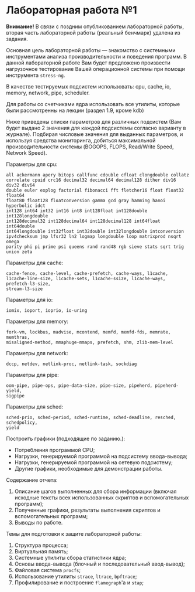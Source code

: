 # Лабораторная работа №1

**Внимание!** В связи с поздним опубликованием лабораторной работы, вторая
часть лабораторной работы (реальный бенчмарк) удалена из задания.

Основная цель лабораторной работы — знакомство с системными инструментами
анализа производительности и поведения программ. В данной лабораторной работе
Вам будет предложено произвести нагрузочное тестирование Вашей операционной
системы при помощи инструмента `stress-ng`.

В качестве тестируемых подсистем использовать: cpu, cache, io, memory, network,
pipe, scheduler.

Для работы со счетчиками ядра использовать все утилиты, которые были
рассмотренны на лекции (раздел 1.9, кроме kdb)

Ниже приведены списки параметров для различных подсистем (Вам будет выдано 2
значения для каждой подсистемы согласно варианту в журнале). Подбирая числовые
значения для выданных параметров, и используя средства мониторинга, добиться
максимальной производительности системы (BOGOPS, FLOPS, Read/Write Speed,
Network Speed).

Параметры для cpu:

```
all ackermann apery bitops callfunc cdouble cfloat clongdouble collatz
correlate cpuid crc16 decimal32 decimal64 decimal128 dither div16 div32 div64
double euler explog factorial fibonacci fft fletcher16 float float32 float64
float80 float128 floatconversion gamma gcd gray hamming hanoi hyperbolic idct
int128 int64 int32 int16 int8 int128float int128double int128longdouble
int128decimal32 int128decimal64 int128decimal128 int64float int64double
int64longdouble int32float int32double int32longdouble intconversion
ipv4checksum jmp lfsr32 ln2 logmap longdouble loop matrixprod nsqrt omega
parity phi pi prime psi queens rand rand48 rgb sieve stats sqrt trig union zeta
```

Параметры для cache:

```
cache-fence, cache-level, cache-prefetch, cache-ways, l1cache,
l1cache-line-size, l1cache-sets, l1cache-ssize, l1cache-ways, prefetch-l3-size,
stream-l3-size
```

Параметры для io:

```
iomix, ioport, ioprio, io-uring
```

Параметры для memory:

```
fork-vm, lockbus, madvise, mcontend, memfd, memfd-fds, memrate, memthras,
misaligned-method, mmaphuge-mmaps, prefetch, shm, zlib-mem-level
```

Параметры для network:

```
dccp, netdev, netlink-proc, netlink-task, sockdiag
```

Параметры для pipe:

```
oom-pipe, pipe-ops, pipe-data-size, pipe-size, pipeherd, pipeherd-yield,
sigpipe
```

Параметры для sched:

```
sched-prio, sched-period, sched-runtime, sched-deadline, resched, schedpolicy,
yield
```

Построить графики (подходящие по заданию.):

- Потребления программой CPU;
- Нагрузки, генерируемой программой на подсистему ввода-вывода;
- Нагрузки, генерируемой программой на сетевую подсистему;
- Другие графики, необходимые для демонстрации работы.

Содержание отчета:

1. Описание шагов выполненных для сбора информации (включая исходные тексты
   всех использованных скриптов и вспомогательных программ);
2. Полученные графики, результаты выполнения скриптов и вспомогательных
   программ;
3. Выводы по работе.

Темы для подготовки к защите лабораторной работы:

1. Структура процесса;
2. Виртуальная память;
3. Системные утилиты сбора статистики ядра;
4. Основы ввода-вывода (блочный и последовательный ввод-вывод);
5. Файловая система `procfs`;
6. Использование утилиты `strace`, `ltrace`, `bpftrace`;
7. Профилирование и построение `flamegraph`'а и `stap`;

